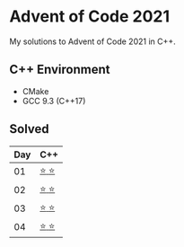 # Advent of Code 2021

My solutions to Advent of Code 2021 in C++.


## C++ Environment

* CMake
* GCC 9.3 (C++17)

## Solved

Day | C++
---|---
01 | [ :star: :star: ](day01-cxx/main.cpp)
02 | [ :star: :star: ](day02-cxx/main.cpp)
03 | [ :star: :star: ](day03-cxx/main.cpp)
04 | [ :star: :star: ](day04-cxx/main.cpp)
